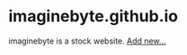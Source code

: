 # imaginebyte.github.io
imaginebyte is a stock website.
[Add new...](mailto:iltersinav2b@gmail.com)
